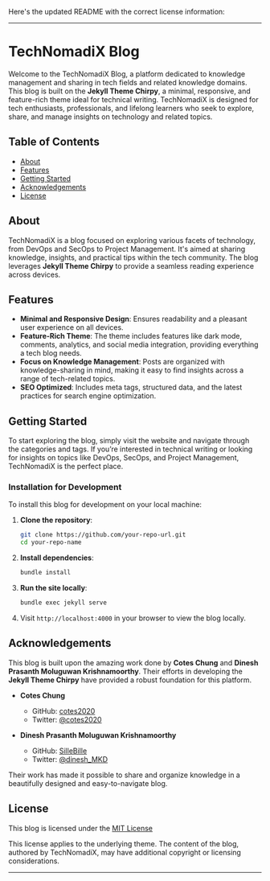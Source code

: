 Here's the updated README with the correct license information:

---

# TechNomadiX Blog

Welcome to the TechNomadiX Blog, a platform dedicated to knowledge management and sharing in tech fields and related knowledge domains. This blog is built on the **Jekyll Theme Chirpy**, a minimal, responsive, and feature-rich theme ideal for technical writing. TechNomadiX is designed for tech enthusiasts, professionals, and lifelong learners who seek to explore, share, and manage insights on technology and related topics.

## Table of Contents

- [About](#about)
- [Features](#features)
- [Getting Started](#getting-started)
- [Acknowledgements](#acknowledgements)
- [License](#license)

## About

TechNomadiX is a blog focused on exploring various facets of technology, from DevOps and SecOps to Project Management. It's aimed at sharing knowledge, insights, and practical tips within the tech community. The blog leverages **Jekyll Theme Chirpy** to provide a seamless reading experience across devices.

## Features

- **Minimal and Responsive Design**: Ensures readability and a pleasant user experience on all devices.
- **Feature-Rich Theme**: The theme includes features like dark mode, comments, analytics, and social media integration, providing everything a tech blog needs.
- **Focus on Knowledge Management**: Posts are organized with knowledge-sharing in mind, making it easy to find insights across a range of tech-related topics.
- **SEO Optimized**: Includes meta tags, structured data, and the latest practices for search engine optimization.
  
## Getting Started

To start exploring the blog, simply visit the website and navigate through the categories and tags. If you’re interested in technical writing or looking for insights on topics like DevOps, SecOps, and Project Management, TechNomadiX is the perfect place.

### Installation for Development

To install this blog for development on your local machine:

1. **Clone the repository**:
   ```bash
   git clone https://github.com/your-repo-url.git
   cd your-repo-name
   ```

2. **Install dependencies**:
   ```bash
   bundle install
   ```

3. **Run the site locally**:
   ```bash
   bundle exec jekyll serve
   ```

4. Visit `http://localhost:4000` in your browser to view the blog locally.

## Acknowledgements

This blog is built upon the amazing work done by **Cotes Chung** and **Dinesh Prasanth Moluguwan Krishnamoorthy**. Their efforts in developing the **Jekyll Theme Chirpy** have provided a robust foundation for this platform. 

- **Cotes Chung**  
  - GitHub: [cotes2020](https://github.com/cotes2020/)
  - Twitter: [@cotes2020](https://twitter.com/cotes2020)
  
- **Dinesh Prasanth Moluguwan Krishnamoorthy**  
  - GitHub: [SilleBille](https://github.com/SilleBille/)
  - Twitter: [@dinesh_MKD](https://twitter.com/dinesh_MKD)

Their work has made it possible to share and organize knowledge in a beautifully designed and easy-to-navigate blog.

## License

This blog is licensed under the [MIT License](https://opensource.org/licenses/MIT)

This license applies to the underlying theme. The content of the blog, authored by TechNomadiX, may have additional copyright or licensing considerations.

---

